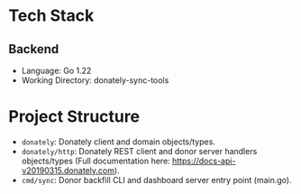 # Tech Stack
## Backend 
- Language: Go 1.22
- Working Directory: donately-sync-tools

# Project Structure
- `donately`: Donately client and domain objects/types.
- `donately/http`: Donately REST client and donor server handlers objects/types (Full documentation here: https://docs-api-v20190315.donately.com).
- `cmd/sync`: Donor backfill CLI and dashboard server entry point (main.go).
